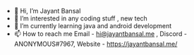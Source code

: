 - 👋 Hi, I’m Jayant Bansal
- 👀 I’m interested in any coding stuff , new tech
- 🌱 I’m currently learning java and android development
- 📫 How to reach me Email - hi@jayantbansal.me , Discord - ANONYMOUS#7967, Website - https://jayantbansal.me/

<!---
jayantbansal21/jayantbansal21 is a ✨ special ✨ repository because its `README.md` (this file) appears on your GitHub profile.
You can click the Preview link to take a look at your changes.
--->

